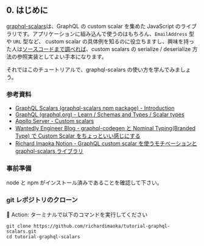 ## 0. はじめに

[graphql-scalars](https://www.graphql-scalars.dev/docs)は、GraphQL の custom scalar を集めた JavaScript のライブラリです。アプリケーションに組み込んで使うのはもちろん、`EmailAddress` 型や `URL` 型など、 custom scalar の具体例を知るのに役立ちますし、興味を持った人は[ソースコードまで調べれば](https://github.com/Urigo/graphql-scalars)、custom scalars の serialize / deserialize 方法の参照実装としてよい手本になります。

それではこのチュートリアルで、graphql-scalars の使い方を学んでみましょう。

### 参考資料

- [GraphQL Scalars (graphql-scalars npm package) - Introduction](https://www.graphql-scalars.dev/docs)
- [GraphQL (graphql.org) - Learn / Schemas and Types / Scalar types](https://graphql.org/learn/schema/#scalar-types)
- [Apollo Server - Custom scalars](https://www.apollographql.com/docs/apollo-server/schema/custom-scalars/)
- [Wantedly Engineer Blog - graphql-codegen と Nominal Typing(Branded Type) で Custom Scalar をちょっといい感じにする](https://en-jp.wantedly.com/companies/wantedly/post_articles/387161)
- [Richard Imaoka Notion - GraphQL custom scalar を使うモチベーションと graphql-scalars ライブラリ](https://richardimaoka.notion.site/GraphQL-custom-scalar-graphql-scalars-8919db2376274a97ae883c7be43b1368)

### 事前準備

node と npm がインストール済みであることを確認して下さい。

### git レポジトリのクローン

:large_orange_diamond: Action: ターミナルで以下のコマンドを実行してください

```terminal
git clone https://github.com/richardimaoka/tutorial-graphql-scalars.git
cd tutorial-graphql-scalars
```
